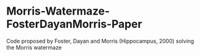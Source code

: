 # Morris-Watermaze-FosterDayanMorris-Paper
Code proposed by Foster, Dayan and Morris (Hippocampus, 2000) solving the Morris watermaze 
